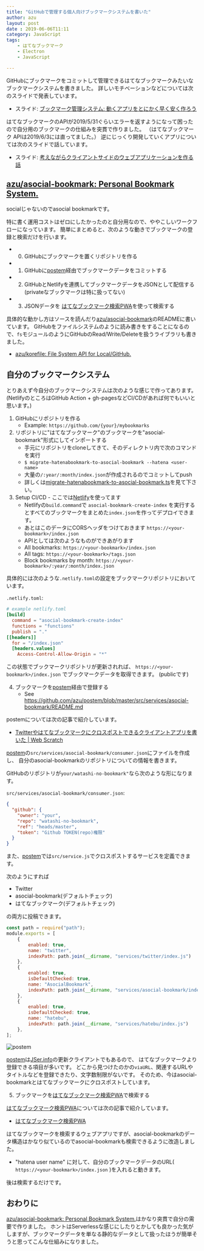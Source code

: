 ```yaml
---
title: "GitHubで管理する個人向けブックマークシステムを書いた"
author: azu
layout: post
date : 2019-06-06T11:11
category: JavaScript
tags:
    - はてなブックマーク
    - Electron
    - JavaScript

---
```


GitHubにブックマークをコミットして管理できるはてなブックマークみたいなブックマークシステムを書きました。
詳しいモチベーションなどについては次のスライドで発表しています。

- スライド: [ブックマーク管理システム: 動くアプリをとにかく早く安く作ろう](http://azu.github.io/slide/2019/tech-link/asocial-bookmark.html)

はてなブックマークのAPIが2019/5/31ぐらいエラーを返すようになって困ったので自分用のブックマークの仕組みを突貫で作りました。
（はてなブックマーク APIは2019/6/3には直ってました。）
逆にじっくり開発していくアプリについては次のスライドで話しています。

- スライド: [考えながらクライアントサイドのウェブアプリケーションを作る話](http://azu.github.io/slide/2019/tech-link/develop-app-with-thinking.html)

## [azu/asocial-bookmark: Personal Bookmark System.](https://github.com/azu/asocial-bookmark)

socialじゃないのでasocial bookmarkです。

特に書く運用コストはゼロにしたかったのと自分用なので、ややこしいワークフローになっています。
簡単にまとめると、次のような動きでブックマークの登録と検索だけを行います。

- 0. GitHubにブックマークを置くリポジトリを作る
- 1. GitHubに[postem](https://github.com/azu/postem)経由でブックマークデータをコミットする
- 2. GitHubとNetlifyを連携してブックマークデータをJSONとして配信する(privateなブックマークは特に扱ってない)
- 3. JSONデータを [はてなブックマーク検索PWA](https://hatebupwa.netlify.com/)を使って検索する

具体的な動かし方はソースを読んだり[azu/asocial-bookmark](https://github.com/azu/asocial-bookmark)のREADMEに書いています。
GitHubをファイルシステムのように読み書きをすることになるので、`fs`モジュールのようにGitHubのRead/Write/Deleteを扱うライブラリも書きました。

- [azu/korefile: File System API for Local/GitHub.](https://github.com/azu/korefile)

## 自分のブックマークシステム

とりあえず今自分のブックマークシステムは次のような感じで作ってあります。
(NetlifyのところはGitHub Action + gh-pagesなどCI/CDがあれば何でもいいと思います。)

1. GitHubにリポジトリを作る
    - Example: `https://github.com/{your}/mybookmarks`
2. リポジトリに"はてなブックマーク"のブックマークを"asocial-bookmark"形式にしてインポートする
    - 手元にリポジトリをcloneしてきて、そのディレクトリ内で次のコマンドを実行
    - `$ migrate-hatenabookmark-to-asocial-bookmark --hatena <user-name>`
    - 大量の`/:year/:month/index.json`が作成されるのでコミットしてpush
    - 詳しくは[migrate-hatenabookmark-to-asocial-bookmark.ts](https://github.com/azu/asocial-bookmark/blob/master/src/cli/migrate-hatenabookmark-to-asocial-bookmark.ts)を見て下さい。
3. Setup CI/CD - ここでは[Netlify](https://www.netlify.com/)を使ってます
    - Netlifyの`build.command`で `asocial-bookmark-create-index` を実行するとすべてのブックマークをまとめた`index.json`を作ってデプロイできます。
    - あとはこのデータにCORSヘッダをつけておきます `https://<your-bookmark>/index.json`
    - APIとしては次のようなものができあがります
    - All bookmarks: `https://<your-bookmark>/index.json`
    - All tags: `https://<your-bookmark>/tags.json`
    - Block bookmarks by month: `https://<your-bookmark>/:year/:month/index.json` 

具体的には次のような`.netlify.toml`の設定をブックマークリポジトリにおいています。

`.netlify.toml`:

```toml
# example netlify.toml
[build]
  command = "asocial-bookmark-create-index"
  functions = "functions"
  publish = "."
[[headers]]
  for = "/index.json"
  [headers.values]
    Access-Control-Allow-Origin = "*"
```

この状態でブックマークリポジトリが更新されれば、 `https://<your-bookmark>/index.json` でブックマークデータを取得できます。
(publicです)

4. ブックマークを[postem](https://github.com/azu/postem)経由で登録する
    - See <https://github.com/azu/postem/blob/master/src/services/asocial-bookmark/README.md>

postemについては次の記事で紹介しています。

- [Twitterやはてなブックマークにクロスポストできるクライアントアプリを書いた | Web Scratch](https://efcl.info/2019/05/01/postem/)

[postem](https://github.com/azu/postem)の`src/services/asocial-bookmark/consumer.json`にファイルを作成し、
自分のasocial-bookmarkのリポジトリについての情報を書きます。

GitHubのリポジトリが`your/watashi-no-bookmark"`なら次のような形になります。

`src/services/asocial-bookmark/consumer.json`:

```json
{
  "github": {
    "owner": "your",
    "repo": "watashi-no-bookmark",
    "ref": "heads/master",
    "token": "Github TOKEN(repo)権限"
  }
}
```

また、[postem](https://github.com/azu/postem)では`src/service.js`でクロスポストするサービスを定義できます。

次のようにすれば

- Twitter
- asocial-bookmark(デフォルトチェック)
- はてなブックマーク(デフォルトチェック)

の両方に投稿できます。

```js
const path = require("path");
module.exports = [
    {
        enabled: true,
        name: "twitter",
        indexPath: path.join(__dirname, "services/twitter/index.js")
    },
    {
        enabled: true,
        isDefaultChecked: true,
        name: "AsocialBookmark",
        indexPath: path.join(__dirname, "services/asocial-bookmark/index.js")
    },
    {
        enabled: true,
        isDefaultChecked: true,
        name: "hatebu",
        indexPath: path.join(__dirname, "services/hatebu/index.js")
    },
];
```

![postem](https://efcl.info/wp-content/uploads/2019/06/06-1559788378.png)

[postem](https://github.com/azu/postem)は[JSer.info](https://jser.info/)の更新クライアントでもあるので、
はてなブックマークより登録できる項目が多いです。
どこから見つけたのかの`viaURL`、関連するURLやタイトルなどを登録できたり、文字数制限がないです。
そのため、今はasocial-bookmarkとはてなブックマークにクロスポストしています。

5. ブックマークを[はてなブックマーク検索PWA](https://hatebupwa.netlify.com/)で検索する

[はてなブックマーク検索PWA](https://hatebupwa.netlify.com/)については次の記事で紹介しています。

- [はてなブックマーク検索PWA](https://hatebupwa.netlify.com/)

はてなブックマークを検索するウェブアプリですが、asocial-bookmarkのデータ構造はかなり似ているのでasocial-bookmarkも検索できるように改造しました。

- "hatena user name" に対して、自分のブックマークデータのURL( `https://<your-bookmark>/index.json` )を入れると動きます。

後は検索するだけです。

## おわりに

[azu/asocial-bookmark: Personal Bookmark System.](https://github.com/azu/asocial-bookmark)はかなり突貫で自分の需要で作りました。
ホントはServerlessな感じにしたりとかしても良かった気がしますが、ブックマークデータを単なる静的なデータとして扱ったほうが簡単そうと思ってこんな仕組みになりました。
